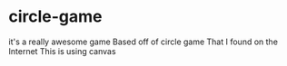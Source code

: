 # circle-game
it's a really awesome game
Based off of circle game
That I found on the Internet
This is using canvas
